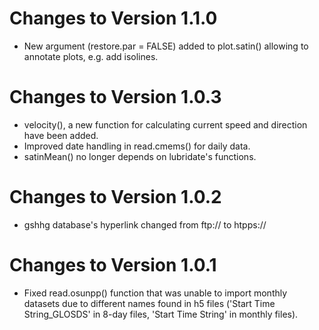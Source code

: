 # Changes to Version 1.1.0
* New argument (restore.par = FALSE) added to plot.satin() allowing to annotate plots, e.g. add isolines.
 
# Changes to Version 1.0.3

* velocity(), a new function for calculating current speed and direction have been added. 
* Improved date handling in read.cmems() for daily data. 
* satinMean() no longer depends on lubridate's functions.
 
# Changes to Version 1.0.2

* gshhg database's hyperlink changed from ftp:// to htpps://

# Changes to Version 1.0.1

* Fixed read.osunpp() function that was unable to import monthly datasets due to different names found in h5 files ('Start Time String_GLOSDS' in 8-day files, 'Start Time String' in monthly files).
 